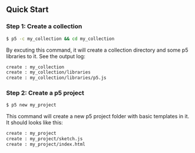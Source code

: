 ## Quick Start

### Step 1: Create a collection

```bash
$ p5 -c my_collection && cd my_collection
```

By excuting this command, it will create a collection directory and some p5 libraries to it. See the output log:

```bash
create : my_collection
create : my_collection/libraries
create : my_collection/libraries/p5.js
```

### Step 2: Create a p5 project

```bash
$ p5 new my_project
```

This command will create a new p5 project folder with basic templates in it. It should looks like this:

```bash
create : my_project
create : my_project/sketch.js
create : my_project/index.html
```



